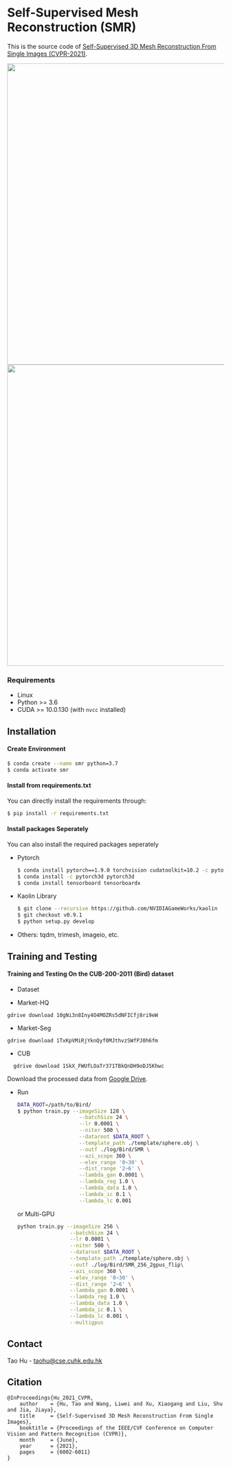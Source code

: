 # Self-Supervised Mesh Reconstruction (SMR)
This is the source code of [Self-Supervised 3D Mesh Reconstruction From Single Images (CVPR-2021)](https://openaccess.thecvf.com/content/CVPR2021/papers/Hu_Self-Supervised_3D_Mesh_Reconstruction_From_Single_Images_CVPR_2021_paper.pdf).
<p float="left">
<img src="docs/input.png" width="700"/> 
<img src="docs/rotation.gif" width="700"/>
</p>

### Requirements
- Linux
- Python >= 3.6
- CUDA >= 10.0.130 (with `nvcc` installed)

## Installation
#### Create Environment
```sh
$ conda create --name smr python=3.7
$ conda activate smr
```

#### Install from requirements.txt
You can directly install the requirements through:
```sh
$ pip install -r requirements.txt
```

#### Install packages Seperately
You can also install the required packages seperately
* Pytorch
    ```sh
    $ conda install pytorch==1.9.0 torchvision cudatoolkit=10.2 -c pytorch  
    $ conda install -c pytorch3d pytorch3d
    $ conda install tensorboard tensorboardx
    ```
* Kaolin Library
    ```sh
    $ git clone --recursive https://github.com/NVIDIAGameWorks/kaolin
    $ git checkout v0.9.1
    $ python setup.py develop
    ```

* Others: tqdm, trimesh, imageio, etc.

## Training and Testing
#### Training and Testing On the CUB-200-2011 (Bird) dataset

* Dataset

- Market-HQ
```
gdrive download 10gNi3n8Iny4O4MOZRs5dNFICfj8ri9eW
```

- Market-Seg
```
gdrive download 1TxKpVMiRjYknQyf0MJthvzSWfPJ0h6fm
```


- CUB
```
  gdrive download 1SkX_FWUfLOaTr371TBkQnDH9oDJ5Khwc
```
  Download the processed data from [Google Drive](https://drive.google.com/file/d/1SkX_FWUfLOaTr371TBkQnDH9oDJ5Khwc/view?usp=sharing).
* Run
    ```sh
    DATA_ROOT=/path/to/Bird/
    $ python train.py --imageSize 128 \
                        --batchSize 24 \
                        --lr 0.0001 \
                        --niter 500 \
                        --dataroot $DATA_ROOT \
                        --template_path ./template/sphere.obj \
                        --outf ./log/Bird/SMR \
                        --azi_scope 360 \
                        --elev_range '0~30' \
                        --dist_range '2~6' \
                        --lambda_gan 0.0001 \
                        --lambda_reg 1.0 \
                        --lambda_data 1.0 \
                        --lambda_ic 0.1 \
                        --lambda_lc 0.001
    ```
    or Multi-GPU
    ```sh
    python train.py --imageSize 256 \
                     --batchSize 24 \
                     --lr 0.0001 \
                     --niter 500 \
                     --dataroot $DATA_ROOT \
                     --template_path ./template/sphere.obj \
                     --outf ./log/Bird/SMR_256_2gpus_flip\
                     --azi_scope 360 \
                     --elev_range '0~30' \
                     --dist_range '2~6' \
                     --lambda_gan 0.0001 \
                     --lambda_reg 1.0 \
                     --lambda_data 1.0 \
                     --lambda_ic 0.1 \
                     --lambda_lc 0.001 \
                     --multigpus
    ```


## Contact
Tao Hu - [taohu@cse.cuhk.edu.hk](taohu@cse.cuhk.edu.hk)

## Citation
```
@InProceedings{Hu_2021_CVPR,
    author    = {Hu, Tao and Wang, Liwei and Xu, Xiaogang and Liu, Shu and Jia, Jiaya},
    title     = {Self-Supervised 3D Mesh Reconstruction From Single Images},
    booktitle = {Proceedings of the IEEE/CVF Conference on Computer Vision and Pattern Recognition (CVPR)},
    month     = {June},
    year      = {2021},
    pages     = {6002-6011}
}
```

